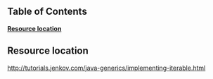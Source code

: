 ## Table of Contents
**[Resource location](#resource-location)** 

## Resource location
http://tutorials.jenkov.com/java-generics/implementing-iterable.html
